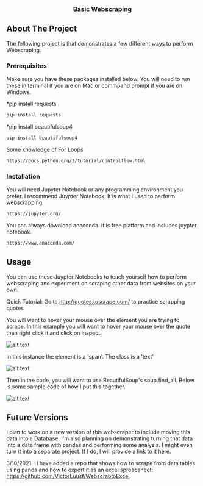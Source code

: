   <h3 align="center">Basic Webscraping</h3> 
  
  <!-- ABOUT THE PROJECT -->
## About The Project
The following project is that demonstrates a few different ways to perform Webscraping.

### Prerequisites

Make sure you have these packages installed below. You will need to run these in terminal if you are on Mac or commpand prompt if you are on Windows.

*pip install requests
```sh
pip install requests
```

*pip install beautifulsoup4
```sh
pip install beautifulsoup4
```

Some knowledge of For Loops
```sh
https://docs.python.org/3/tutorial/controlflow.html
```

### Installation
You will need Jupyter Notebook or any programming environment you prefer. I recommend Juypter Notebook. It is what I used to perform webscrapping.
```sh
https://jupyter.org/
```
You can always download anaconda. It is free platform and includes juypter notebook.

```sh
https://www.anaconda.com/
```

<!-- USAGE EXAMPLES -->
## Usage
You can use these Juypter Notebooks to teach yourself how to perform webscraping and experiment on scraping other data from websites on your own.

Quick Tutorial:
Go to http://quotes.toscrape.com/ to practice scrapping quotes

You will want to hover your mouse over the element you are trying to scrape. In this example you will want to hover your mouse over the quote then right click it and click on inspect.

![alt text](https://github.com/VictorLuusf/Webscrapping/blob/main/Images/Inspecting%20the%20HTML%20Code.png)

In this instance the element is a 'span'. The class is a 'text'

![alt text](https://github.com/VictorLuusf/Webscrapping/blob/main/Images/Finding%20Your%20Quotes.png)

Then in the code, you will want to use BeautifulSoup's soup.find_all. Below is some sample code of how I put this together.

![alt text](https://github.com/VictorLuusf/Webscrapping/blob/main/Images/Sample%20Code.PNG)

## Future Versions
I plan to work on a new version of this webscraper to include moving this data into a Database. I'm also planning on demonstrating turning that data into a data frame with pandas and performing some analysis. I might even turn it into a separate project. If I do, I will provide a link to it here.

3/10/2021 - I have added a repo that shows how to scrape from data tables using panda and how to export it as an excel spreadsheet: https://github.com/VictorLuusf/WebscraptoExcel
